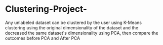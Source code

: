 # Clustering-Project-
 Any unlabeled dataset can be clustered by the user using K-Means clustering using the
original dimensionality of the dataset and the decreased the same dataset's dimensionality using PCA, then
compare the outcomes before PCA and After PCA
